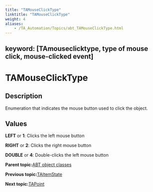 ```yaml
--- 
title: "TAMouseClickType"
linktitle: "TAMouseClickType"
weight: 4
aliases: 
    - /TA_Automation/Topics/abt_TAMouseClickType.html
---
```

keyword: [TAmouseclicktype, type of mouse click, mouse-clicked event]
---

# TAMouseClickType

## Description

Enumeration that indicates the mouse button used to click the object.

## Values

**LEFT** or **1**: Clicks the left mouse button

**RIGHT** or **2**: Clicks the right mouse button

**DOUBLE** or **4**: Double-clicks the left mouse button

**Parent topic:**[ABT object classes](/TA_Automation/Topics/abt_constant.html)

**Previous topic:**[TAItemState](/TA_Automation/Topics/abt_TAItemState.html)

**Next topic:**[TAPoint](/TA_Automation/Topics/abt_TAPoint.html)

